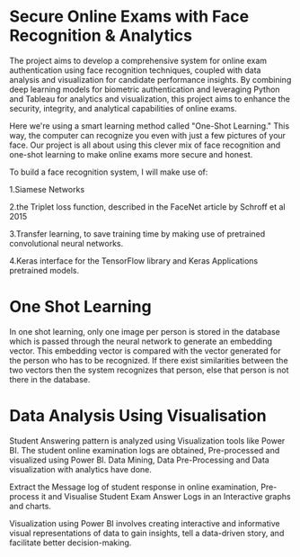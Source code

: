 # Secure Online Exams with Face Recognition & Analytics

The project aims to develop a comprehensive system for online exam authentication using face recognition techniques, coupled with data analysis and visualization for candidate performance insights. By combining deep learning models for biometric authentication and leveraging Python and Tableau for analytics and visualization, this project aims to enhance the security, integrity, and analytical capabilities of online exams.

Here we're using a smart learning method called "One-Shot Learning." This way, the computer can recognize you even with just a few pictures of your face. Our project is all about using this clever mix of face recognition and one-shot learning to make online exams more secure and honest.

To build a face recognition system, I will make use of:

1.Siamese Networks

2.the Triplet loss function, described in the FaceNet article by Schroff et al 2015

3.Transfer learning, to save training time by making use of pretrained convolutional neural networks.

4.Keras interface for the TensorFlow library and Keras Applications pretrained models.

# One Shot Learning
In one shot learning, only one image per person is stored in the database which is passed through the neural network to generate an embedding vector. This embedding vector is compared with the vector generated for the person who has to be recognized. If there exist similarities between the two vectors then the system recognizes that person, else that person is not there in the database. 

# Data Analysis Using Visualisation
Student Answering pattern is analyzed using Visualization tools like Power BI. The student online examination logs are obtained, Pre-processed and visualized using Power BI. Data Mining, Data Pre-Processing and Data visualization with analytics have done.

Extract the Message log of student response in online examination, Pre-process it and Visualise Student Exam Answer Logs in an Interactive graphs and charts.

Visualization using Power BI involves creating interactive and informative visual representations of data to gain insights, tell a data-driven story, and facilitate better decision-making. 




